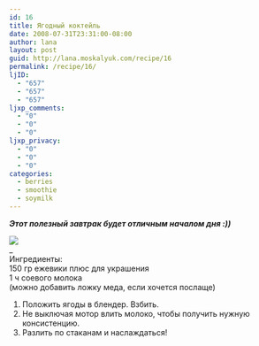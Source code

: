 ```yaml
---
id: 16
title: Ягодный коктейль
date: 2008-07-31T23:31:00-08:00
author: lana
layout: post
guid: http://lana.moskalyuk.com/recipe/16
permalink: /recipe/16/
ljID:
  - "657"
  - "657"
  - "657"
ljxp_comments:
  - "0"
  - "0"
  - "0"
ljxp_privacy:
  - "0"
  - "0"
  - "0"
categories:
  - berries
  - smoothie
  - soymilk
---
```

_**Этот полезный завтрак будет отличным началом дня :))**_ 

![](http://farm4.static.flickr.com/3258/2715135120_e94c09d03b.jpg?v=0)  
_  
Ингредиенты:  
150 гр ежевики плюс для украшения  
1 ч соевого молока  
(можно добавить ложку меда, если хочется послаще)</p> 

1. Положить ягоды в блендер. Взбить.  
2. Не выключая мотор влить молоко, чтобы получить нужную консистенцию.  
3. Разлить по стаканам и наслаждаться! </i>
